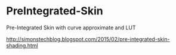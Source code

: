 # PreIntegrated-Skin
Pre-Integrated Skin with curve approximate and LUT

http://simonstechblog.blogspot.com/2015/02/pre-integrated-skin-shading.html
